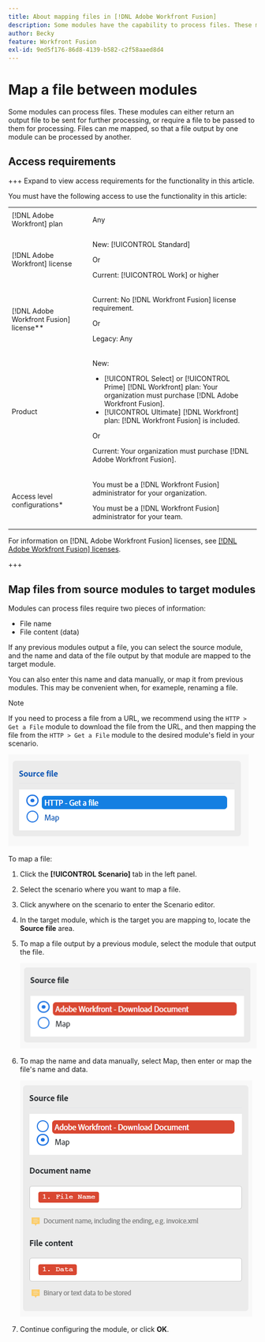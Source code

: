 ```yaml
---
title: About mapping files in [!DNL Adobe Workfront Fusion]
description: Some modules have the capability to process files. These modules can either return an output file to be sent for further processing or require a file to be passed to them for processing. Before these modules can work together to process files, they have to be mapped to each other.
author: Becky
feature: Workfront Fusion
exl-id: 9ed5f176-86d8-4139-b582-c2f58aaed8d4
---
```

# Map a file between modules

Some modules can process files. These modules can either return an output file to be sent for further processing, or require a file to be passed to them for processing. Files can me mapped, so that a file output by one module can be processed by another.

## Access requirements

+++ Expand to view access requirements for the functionality in this article.

You must have the following access to use the functionality in this article:

<table style="table-layout:auto">
 <col> 
 <col> 
 <tbody> 
  <tr> 
   <td role="rowheader">[!DNL Adobe Workfront] plan</td> 
   <td> <p>Any</p> </td> 
  </tr> 
  <tr data-mc-conditions=""> 
   <td role="rowheader">[!DNL Adobe Workfront] license</td> 
   <td> <p>New: [!UICONTROL Standard]</p><p>Or</p><p>Current: [!UICONTROL Work] or higher</p> </td> 
  </tr> 
  <tr> 
   <td role="rowheader">[!DNL Adobe Workfront Fusion] license**</td> 
   <td>
   <p>Current: No [!DNL Workfront Fusion] license requirement.</p>
   <p>Or</p>
   <p>Legacy: Any </p>
   </td> 
  </tr> 
  <tr> 
   <td role="rowheader">Product</td> 
   <td>
   <p>New:</p> <ul><li>[!UICONTROL Select] or [!UICONTROL Prime] [!DNL Workfront] plan: Your organization must purchase [!DNL Adobe Workfront Fusion].</li><li>[!UICONTROL Ultimate] [!DNL Workfront] plan: [!DNL Workfront Fusion] is included.</li></ul>
   <p>Or</p>
   <p>Current: Your organization must purchase [!DNL Adobe Workfront Fusion].</p>
   </td> 
  </tr>
  <tr data-mc-conditions=""> 
   <td role="rowheader">Access level configurations*</td> 
   <td> 
     <p>You must be a [!DNL Workfront Fusion] administrator for your organization.</p>
     <p>You must be a [!DNL Workfront Fusion] administrator for your team.</p>
   </td> 
  </tr> 
   </td> 
  </tr> 
 </tbody> 
</table>

<!--For more detail about the information in this table, see [Access requirements in Workfront documentation](/help/quicksilver/administration-and-setup/add-users/access-levels-and-object-permissions/access-level-requirements-in-documentation.md).-->

For information on [!DNL Adobe Workfront Fusion] licenses, see [[!DNL Adobe Workfront Fusion] licenses](/help/workfront-fusion/set-up-and-manage-workfront-fusion/licensing-operations-overview/license-automation-vs-integration.md).

+++

## Map files from source modules to target modules

Modules can process  files require two pieces of information:

* File name
* File content (data)

If any previous modules output a file, you can select the source module, and the name and data of the file output by that module are mapped to the target module.

You can also enter this name and data manually, or map it from previous modules. This may be convenient when, for exameple, renaming a file.

>[!NOTE]
>
>If you need to process a file from a URL, we recommend using the `HTTP > Get a File` module to download the file from the URL, and then mapping the file from the `HTTP > Get a File` module to the desired module's field in your scenario.
>
>![Map file](assets/map-source-file.png)

To map a file:

1. Click the **[!UICONTROL Scenario]** tab in the left panel.
1. Select the scenario where you want to map a file.
1. Click anywhere on the scenario to enter the Scenario editor.
1. In the target module, which is the target you are mapping to, locate the **Source file** area.
1. To map a file output by a previous module, select the module that output the file.

   ![](assets/wf-download-document.png)

1. To map the name and data manually, select Map, then enter or map the file's name and data.

   ![](assets/use-the-map-option.png)

1. Continue configuring the module, or click **OK**.

